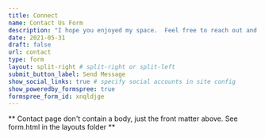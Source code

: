 ```yaml
---
title: Connect
name: Contact Us Form
description: "I hope you enjoyed my space.  Feel free to reach out and say hello"
date: 2021-05-31
draft: false
url: contact
type: form
layout: split-right # split-right or split-left
submit_button_label: Send Message
show_social_links: true # specify social accounts in site config
show_poweredby_formspree: true
formspree_form_id: xnqldjge
---
```


** Contact page don't contain a body, just the front matter above.
See form.html in the layouts folder **
